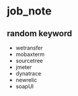 # job_note

## random keyword
+ wetransfer
+ mobaxterm
+ sourcetree
+ jmeter
+ dynatrace
+ newrelic
+ soapUI
